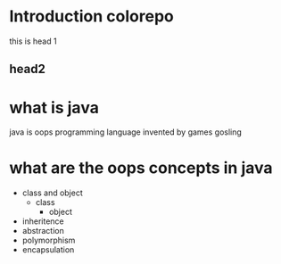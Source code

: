 # Introduction colorepo
 this is head 1
## head2
# what is java
java is oops programming language invented by games gosling
# what are the oops concepts in java
* class and object
  * class
    * object
* inheritence
* abstraction
* polymorphism
* encapsulation
